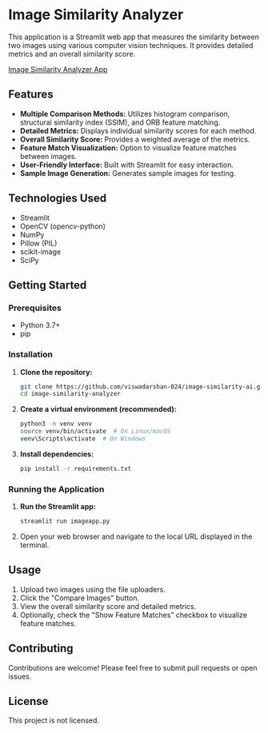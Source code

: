 # Image Similarity Analyzer

This application is a Streamlit web app that measures the similarity between two images using various computer vision techniques. It provides detailed metrics and an overall similarity score.

[Image Similarity Analyzer App](https://simageai.streamlit.app/)

## Features

-   **Multiple Comparison Methods:** Utilizes histogram comparison, structural similarity index (SSIM), and ORB feature matching.
-   **Detailed Metrics:** Displays individual similarity scores for each method.
-   **Overall Similarity Score:** Provides a weighted average of the metrics.
-   **Feature Match Visualization:** Option to visualize feature matches between images.
-   **User-Friendly Interface:** Built with Streamlit for easy interaction.
-   **Sample Image Generation:** Generates sample images for testing.

## Technologies Used

-   Streamlit
-   OpenCV (opencv-python)
-   NumPy
-   Pillow (PIL)
-   scikit-image
-   SciPy

## Getting Started

### Prerequisites

-   Python 3.7+
-   pip

### Installation

1.  **Clone the repository:**
    ```bash
    git clone https://github.com/viswadarshan-024/image-similarity-ai.git
    cd image-similarity-analyzer
    ```
2.  **Create a virtual environment (recommended):**
    ```bash
    python3 -m venv venv
    source venv/bin/activate  # On Linux/macOS
    venv\Scripts\activate  # On Windows
    ```
3.  **Install dependencies:**
    ```bash
    pip install -r requirements.txt
    ```

### Running the Application

1.  **Run the Streamlit app:**
    ```bash
    streamlit run imageapp.py
    ```
2.  Open your web browser and navigate to the local URL displayed in the terminal.

## Usage

1.  Upload two images using the file uploaders.
2.  Click the "Compare Images" button.
3.  View the overall similarity score and detailed metrics.
4.  Optionally, check the "Show Feature Matches" checkbox to visualize feature matches.

## Contributing

Contributions are welcome! Please feel free to submit pull requests or open issues.

## License

This project is not licensed.
